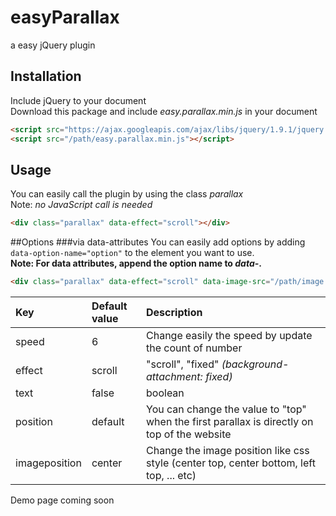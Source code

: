 # easyParallax
a easy jQuery plugin

## Installation
Include jQuery to your document  
Download this package and include *easy.parallax.min.js* in your document

```html
<script src="https://ajax.googleapis.com/ajax/libs/jquery/1.9.1/jquery.min.js"></script>
<script src="/path/easy.parallax.min.js"></script>
```

## Usage
You can easily call the plugin by using the class *parallax*  
Note: *no JavaScript call is needed*
```html
<div class="parallax" data-effect="scroll"></div>
```

##Options
###via data-attributes
You can easily add options by adding ```data-option-name="option"``` to the element you want to use.  
**Note: For data attributes, append the option name to *data-*.**
```html
<div class="parallax" data-effect="scroll" data-image-src="/path/image.jpg"></div>
```


|Key      | Default value    |    Description      |
|:-----   |:-----------------|:--------------------|
|speed    |6                 |Change easily the speed by update the count of number|
|effect   |scroll            |"scroll", "fixed" *(background-attachment: fixed)*|
|text     |false             |boolean               |
|position |default           |You can change the value to "top" when the first parallax is directly on top of the website|
|imageposition|center        | Change the image position like css style (center top, center bottom, left top, ... etc) |




Demo page coming soon
